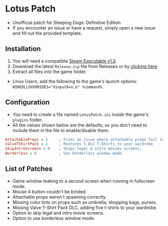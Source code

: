 # Lotus Patch
- Unofficial patch for Sleeping Dogs: Definitive Edition
- If you encounter an issue or have a request, simply open a new issue and fill out the provided template.

## Installation
1. You will need a compatible [Steam Executable v1.0](https://mega.nz/file/fK5SWARD#1fAWkxAHaKCIMDaJ5XAQKvjs6gK4RCQo5ZlvvtHWtVw). 
2. Download the latest `Release.zip` file from Releases or by [clicking here](https://github.com/SDModding/LotusPatch/releases/latest/download/Release.zip).
3. Extract all files into the game folder.
- Linux Users, add the following to the game's launch options: `WINEDLLOVERRIDES="dinput8=n,b" %command%`.

## Configuration
- You need to create a file named `LotusPatch.ini` inside the game's `plugins` folder.
- All the values shown below are the defaults, so you don’t need to include them in the file to enable/disable them.
```ini
AttachableProps = 1     ; Fixes an issue where attachable props fail to spawn properly.
ValveTShirtPack = 1     ; Restores 5 DLC T-Shirts to your wardrobe
SkipIntroScreens = 0    ; Skips legal & intro movies screens.
Borderless = 0          ; Use borderless window mode.
```

## List of Patches
- Game window leaking to a second screen when running in fullscreen mode.
- Mouse 4 button couldn't be binded.
- Attachable props weren't spawning correctly.
- Missing color tints on props such as umbrella, shopping bags, purses.
- Missing Valve T-Shirt Pack DLC, adding five t-shirts to your wardrobe.
- Option to skip legal and intro movie screens.
- Option to use borderless window mode.